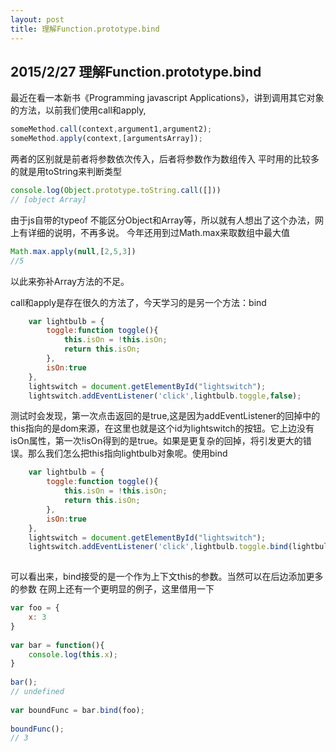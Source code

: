```yaml
---
layout: post
title: 理解Function.prototype.bind
---
```

## 2015/2/27 理解Function.prototype.bind

最近在看一本新书《Programming javascript Applications》，讲到调用其它对象的方法，以前我们使用call和apply,

```js
someMethod.call(context,argument1,argument2);
someMethod.apply(context,[argumentsArray]);
```
两者的区别就是前者将参数依次传入，后者将参数作为数组传入
平时用的比较多的就是用toString来判断类型

```js
console.log(Object.prototype.toString.call([]))
// [object Array]
```
由于js自带的typeof 不能区分Object和Array等，所以就有人想出了这个办法，网上有详细的说明，不再多说。
今年还用到过Math.max来取数组中最大值
```js
Math.max.apply(null,[2,5,3])
//5
```
以此来弥补Array方法的不足。

call和apply是存在很久的方法了，今天学习的是另一个方法：bind

```js
    var lightbulb = {
        toggle:function toggle(){
            this.isOn = !this.isOn;
            return this.isOn;
        },
        isOn:true
    },
    lightswitch = document.getElementById("lightswitch");
    lightswitch.addEventListener('click',lightbulb.toggle,false);
```
测试时会发现，第一次点击返回的是true,这是因为addEventListener的回掉中的this指向的是dom来源，在这里也就是这个id为lightswitch的按钮。它上边没有isOn属性，第一次!isOn得到的是true。如果是更复杂的回掉，将引发更大的错误。那么我们怎么把this指向lightbulb对象呢。使用bind

```js
    var lightbulb = {
        toggle:function toggle(){
            this.isOn = !this.isOn;
            return this.isOn;
        },
        isOn:true
    },
    lightswitch = document.getElementById("lightswitch");
    lightswitch.addEventListener('click',lightbulb.toggle.bind(lightbulb),false);
    
```

可以看出来，bind接受的是一个作为上下文this的参数。当然可以在后边添加更多的参数
在网上还有一个更明显的例子，这里借用一下

```js
var foo = {
    x: 3
}
 
var bar = function(){
    console.log(this.x);
}
 
bar(); 
// undefined
 
var boundFunc = bar.bind(foo);
 
boundFunc(); 
// 3
```